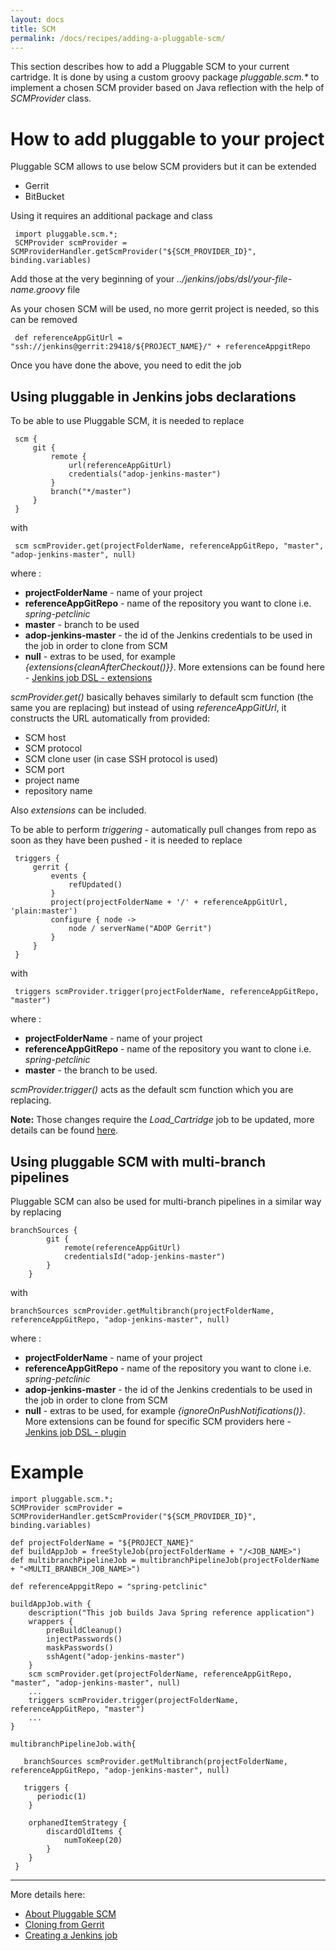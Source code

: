 ```yaml
---
layout: docs
title: SCM
permalink: /docs/recipes/adding-a-pluggable-scm/
---
```


This section describes how to add a Pluggable SCM to your current cartridge.
It is done by using a custom groovy package _pluggable.scm.*_  to implement a chosen SCM provider based on Java reflection with the help of _SCMProvider_ class.

# How to add pluggable to your project 
Pluggable SCM allows to use below SCM providers but it can be extended

* Gerrit
* BitBucket

Using it requires an additional package and class

```   	
 import pluggable.scm.*;
 SCMProvider scmProvider = SCMProviderHandler.getScmProvider("${SCM_PROVIDER_ID}", binding.variables)
```

Add those at the very beginning of your _../jenkins/jobs/dsl/your-file-name.groovy_ file

As your chosen SCM will be used, no more gerrit project is needed, so this can be removed

```   	
 def referenceAppGitUrl = "ssh://jenkins@gerrit:29418/${PROJECT_NAME}/" + referenceAppgitRepo
```

Once you have done the above, you need to edit the job

## Using pluggable in Jenkins jobs declarations
To be able to use Pluggable SCM, it is needed to replace 

```   	
 scm {
     git {
         remote {
             url(referenceAppGitUrl)
             credentials("adop-jenkins-master")
         }
         branch("*/master")
     }
 }
```
	
with

```   	
 scm scmProvider.get(projectFolderName, referenceAppGitRepo, "master", "adop-jenkins-master", null)
```

where :

* **projectFolderName** - name of your project
* **referenceAppGitRepo** - name of the repository you want to clone i.e. _spring-petclinic_
* **master** - branch to be used
* **adop-jenkins-master** - the id of the Jenkins credentials to be used in the job in order to clone from SCM
* **null** - extras to be used, for example _{extensions{cleanAfterCheckout()}}_. More extensions can be found here - [Jenkins job DSL - extensions](https://jenkinsci.github.io/job-dsl-plugin/#method/javaposse.jobdsl.dsl.helpers.scm.GitContext.extensions)

_scmProvider.get()_ basically behaves similarly to default scm function (the same you are replacing) but instead of using _referenceAppGitUrl_, it constructs the URL automatically from provided: 

* SCM host
* SCM protocol
* SCM clone user (in case SSH protocol is used)
* SCM port
* project name
* repository name

Also _extensions_ can be included.

To be able to perform _triggering_ - automatically pull changes from repo as soon as they have been pushed - it is needed to replace 

```   	
 triggers {		  
     gerrit {		
         events {		
             refUpdated()		
         }		
         project(projectFolderName + '/' + referenceAppGitUrl, 'plain:master')		
         configure { node ->		
             node / serverName("ADOP Gerrit")		
         }		
     }		
 }
```

with

```   	
 triggers scmProvider.trigger(projectFolderName, referenceAppGitRepo, "master")
```

where :

* **projectFolderName** - name of your project
* **referenceAppGitRepo** - name of the repository you want to clone i.e. _spring-petclinic_
* **master** - the branch to be used.

_scmProvider.trigger()_ acts as the default scm function which you are replacing.

**Note:** Those changes require the _Load_Cartridge_ job to be updated, more details can be found [here](TODO:URL).

## Using pluggable SCM with multi-branch pipelines
Pluggable SCM can also be used for multi-branch pipelines in a similar way by replacing

```   	
branchSources {
        git {
            remote(referenceAppGitUrl)
            credentialsId("adop-jenkins-master")
        }
    }
```

with

```   	
branchSources scmProvider.getMultibranch(projectFolderName, referenceAppGitRepo, "adop-jenkins-master", null)

```
where :

* **projectFolderName** - name of your project
* **referenceAppGitRepo** - name of the repository you want to clone i.e. _spring-petclinic_
* **adop-jenkins-master** - the id of the Jenkins credentials to be used in the job in order to clone from SCM
* **null** - extras to be used, for example _{ignoreOnPushNotifications()}_. More extensions can be found for specific SCM providers here - [Jenkins job DSL - plugin](https://jenkinsci.github.io/job-dsl-plugin/#path/multibranchPipelineJob-branchSources)


# Example
```
import pluggable.scm.*;
SCMProvider scmProvider = SCMProviderHandler.getScmProvider("${SCM_PROVIDER_ID}", binding.variables)

def projectFolderName = "${PROJECT_NAME}"
def buildAppJob = freeStyleJob(projectFolderName + "/<JOB_NAME>")
def multibranchPipelineJob = multibranchPipelineJob(projectFolderName + "<MULTI_BRANBCH_JOB_NAME>")

def referenceAppgitRepo = "spring-petclinic"

buildAppJob.with {
    description("This job builds Java Spring reference application")
    wrappers {
        preBuildCleanup()
        injectPasswords()
        maskPasswords()
        sshAgent("adop-jenkins-master")
    }
    scm scmProvider.get(projectFolderName, referenceAppGitRepo, "master", "adop-jenkins-master", null)
    ...
    triggers scmProvider.trigger(projectFolderName, referenceAppGitRepo, "master")
    ...
}

multibranchPipelineJob.with{

   branchSources scmProvider.getMultibranch(projectFolderName, referenceAppGitRepo, "adop-jenkins-master", null)

   triggers {
      periodic(1)
    }
	
    orphanedItemStrategy {
        discardOldItems {
            numToKeep(20)
        }
    }
 }
```


---

More details here:

- [About Pluggable SCM](https://accenture.github.io/adop-pluggable-scm/docs/recipes/about-pluggable-scm/)
- [Cloning from Gerrit](https://accenture.github.io/adop-cartridges-cookbook/docs/recipes/git-clone/)
- [Creating a Jenkins job](https://accenture.github.io/adop-cartridges-cookbook/docs/recipes/creating-a-freestyle-job/)

